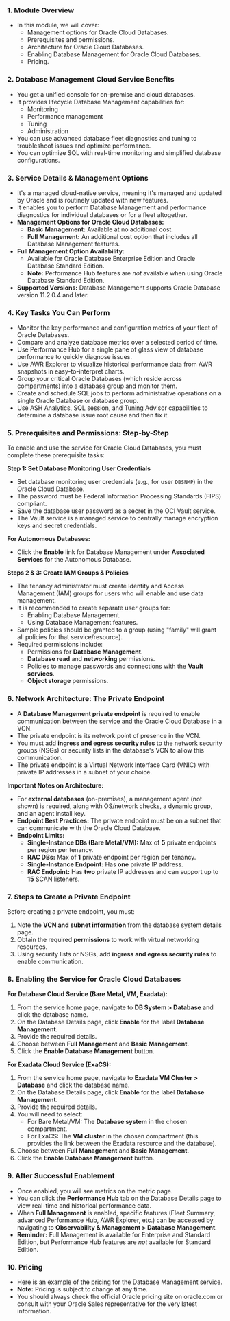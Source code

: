 ### **1. Module Overview**
*   In this module, we will cover:
    *   Management options for Oracle Cloud Databases.
    *   Prerequisites and permissions.
    *   Architecture for Oracle Cloud Databases.
    *   Enabling Database Management for Oracle Cloud Databases.
    *   Pricing.

### **2. Database Management Cloud Service Benefits**
*   You get a unified console for on-premise and cloud databases.
*   It provides lifecycle Database Management capabilities for:
    *   Monitoring
    *   Performance management
    *   Tuning
    *   Administration
*   You can use advanced database fleet diagnostics and tuning to troubleshoot issues and optimize performance.
*   You can optimize SQL with real-time monitoring and simplified database configurations.

### **3. Service Details & Management Options**
*   It's a managed cloud-native service, meaning it's managed and updated by Oracle and is routinely updated with new features.
*   It enables you to perform Database Management and performance diagnostics for individual databases or for a fleet altogether.
*   **Management Options for Oracle Cloud Databases:**
    *   **Basic Management:** Available at no additional cost.
    *   **Full Management:** An additional cost option that includes all Database Management features.
*   **Full Management Option Availability:**
    *   Available for Oracle Database Enterprise Edition and Oracle Database Standard Edition.
    *   **Note:** Performance Hub features are *not* available when using Oracle Database Standard Edition.
*   **Supported Versions:** Database Management supports Oracle Database version 11.2.0.4 and later.

### **4. Key Tasks You Can Perform**
*   Monitor the key performance and configuration metrics of your fleet of Oracle Databases.
*   Compare and analyze database metrics over a selected period of time.
*   Use Performance Hub for a single pane of glass view of database performance to quickly diagnose issues.
*   Use AWR Explorer to visualize historical performance data from AWR snapshots in easy-to-interpret charts.
*   Group your critical Oracle Databases (which reside across compartments) into a database group and monitor them.
*   Create and schedule SQL jobs to perform administrative operations on a single Oracle Database or database group.
*   Use ASH Analytics, SQL session, and Tuning Advisor capabilities to determine a database issue root cause and then fix it.

### **5. Prerequisites and Permissions: Step-by-Step**
To enable and use the service for Oracle Cloud Databases, you must complete these prerequisite tasks:

**Step 1: Set Database Monitoring User Credentials**
*   Set database monitoring user credentials (e.g., for user `DBSNMP`) in the Oracle Cloud Database.
*   The password must be Federal Information Processing Standards (FIPS) compliant.
*   Save the database user password as a secret in the OCI Vault service.
*   The Vault service is a managed service to centrally manage encryption keys and secret credentials.

**For Autonomous Databases:**
*   Click the **Enable** link for Database Management under **Associated Services** for the Autonomous Database.

**Steps 2 & 3: Create IAM Groups & Policies**
*   The tenancy administrator must create Identity and Access Management (IAM) groups for users who will enable and use data management.
*   It is recommended to create separate user groups for:
    *   Enabling Database Management.
    *   Using Database Management features.
*   Sample policies should be granted to a group (using "family" will grant all policies for that service/resource).
*   Required permissions include:
    *   Permissions for **Database Management**.
    *   **Database read** and **networking** permissions.
    *   Policies to manage passwords and connections with the **Vault services**.
    *   **Object storage** permissions.

### **6. Network Architecture: The Private Endpoint**
*   A **Database Management private endpoint** is required to enable communication between the service and the Oracle Cloud Database in a VCN.
*   The private endpoint is its network point of presence in the VCN.
*   You must add **ingress and egress security rules** to the network security groups (NSGs) or security lists in the database's VCN to allow this communication.
*   The private endpoint is a Virtual Network Interface Card (VNIC) with private IP addresses in a subnet of your choice.

**Important Notes on Architecture:**
*   For **external databases** (on-premises), a management agent (not shown) is required, along with OS/network checks, a dynamic group, and an agent install key.
*   **Endpoint Best Practices:** The private endpoint must be on a subnet that can communicate with the Oracle Cloud Database.
*   **Endpoint Limits:**
    *   **Single-Instance DBs (Bare Metal/VM):** Max of **5** private endpoints per region per tenancy.
    *   **RAC DBs:** Max of **1** private endpoint per region per tenancy.
    *   **Single-Instance Endpoint:** Has **one** private IP address.
    *   **RAC Endpoint:** Has **two** private IP addresses and can support up to **15** SCAN listeners.

### **7. Steps to Create a Private Endpoint**
Before creating a private endpoint, you must:
1.  Note the **VCN and subnet information** from the database system details page.
2.  Obtain the required **permissions** to work with virtual networking resources.
3.  Using security lists or NSGs, add **ingress and egress security rules** to enable communication.

### **8. Enabling the Service for Oracle Cloud Databases**
**For Database Cloud Service (Bare Metal, VM, Exadata):**
1.  From the service home page, navigate to **DB System > Database** and click the database name.
2.  On the Database Details page, click **Enable** for the label **Database Management**.
3.  Provide the required details.
4.  Choose between **Full Management** and **Basic Management**.
5.  Click the **Enable Database Management** button.

**For Exadata Cloud Service (ExaCS):**
1.  From the service home page, navigate to **Exadata VM Cluster > Database** and click the database name.
2.  On the Database Details page, click **Enable** for the label **Database Management**.
3.  Provide the required details.
4.  You will need to select:
    *   For Bare Metal/VM: The **Database system** in the chosen compartment.
    *   For ExaCS: The **VM cluster** in the chosen compartment (this provides the link between the Exadata resource and the database).
5.  Choose between **Full Management** and **Basic Management**.
6.  Click the **Enable Database Management** button.

### **9. After Successful Enablement**
*   Once enabled, you will see metrics on the metric page.
*   You can click the **Performance Hub** tab on the Database Details page to view real-time and historical performance data.
*   When **Full Management** is enabled, specific features (Fleet Summary, advanced Performance Hub, AWR Explorer, etc.) can be accessed by navigating to **Observability & Management > Database Management**.
*   **Reminder:** Full Management is available for Enterprise and Standard Edition, but Performance Hub features are *not* available for Standard Edition.

### **10. Pricing**
*   Here is an example of the pricing for the Database Management service.
*   **Note:** Pricing is subject to change at any time.
*   You should always check the official Oracle pricing site on oracle.com or consult with your Oracle Sales representative for the very latest information.
